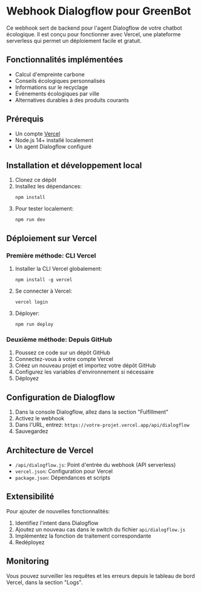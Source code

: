 # Webhook Dialogflow pour GreenBot

Ce webhook sert de backend pour l'agent Dialogflow de votre chatbot écologique. Il est conçu pour fonctionner avec Vercel, une plateforme serverless qui permet un déploiement facile et gratuit.

## Fonctionnalités implémentées

- Calcul d'empreinte carbone
- Conseils écologiques personnalisés
- Informations sur le recyclage
- Événements écologiques par ville
- Alternatives durables à des produits courants

## Prérequis

- Un compte [Vercel](https://vercel.com)
- Node.js 14+ installé localement
- Un agent Dialogflow configuré

## Installation et développement local

1. Clonez ce dépôt
2. Installez les dépendances:
   ```
   npm install
   ```
3. Pour tester localement:
   ```
   npm run dev
   ```

## Déploiement sur Vercel

### Première méthode: CLI Vercel

1. Installer la CLI Vercel globalement:
   ```
   npm install -g vercel
   ```

2. Se connecter à Vercel:
   ```
   vercel login
   ```

3. Déployer:
   ```
   npm run deploy
   ```

### Deuxième méthode: Depuis GitHub

1. Poussez ce code sur un dépôt GitHub
2. Connectez-vous à votre compte Vercel
3. Créez un nouveau projet et importez votre dépôt GitHub
4. Configurez les variables d'environnement si nécessaire
5. Déployez

## Configuration de Dialogflow

1. Dans la console Dialogflow, allez dans la section "Fulfillment"
2. Activez le webhook
3. Dans l'URL, entrez: `https://votre-projet.vercel.app/api/dialogflow`
4. Sauvegardez

## Architecture de Vercel

- `/api/dialogflow.js`: Point d'entrée du webhook (API serverless)
- `vercel.json`: Configuration pour Vercel
- `package.json`: Dépendances et scripts

## Extensibilité

Pour ajouter de nouvelles fonctionnalités:

1. Identifiez l'intent dans Dialogflow
2. Ajoutez un nouveau cas dans le switch du fichier `api/dialogflow.js`
3. Implémentez la fonction de traitement correspondante
4. Redéployez

## Monitoring

Vous pouvez surveiller les requêtes et les erreurs depuis le tableau de bord Vercel, dans la section "Logs". 